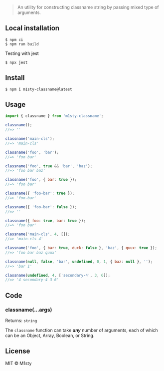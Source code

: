 > An utility for constructing classname string by passing mixed type of arguments.

## Local installation

```
$ npm ci
$ npm run build
```
Testing with jest
```
$ npx jest
```

## Install

```
$ npm i m1sty-classname@latest
```

## Usage

```js
import { classname } from 'm1sty-classname';

classname();
//=> ''

classname('main-cls');
//=> 'main-cls'

classname('foo', 'bar');
//=> 'foo bar'

classname('foo', true && 'bar', 'baz');
//=> 'foo bar baz'

classname('foo', { bar: true });
//=> 'foo bar'

classname({ 'foo-bar': true });
//=> 'foo-bar'

classname({ 'foo-bar': false });
//=> ''

classname({ foo: true, bar: true });
//=> 'foo bar'

classname('main-cls', 4, []);
//=> 'main-cls 4'

classname('foo', { bar: true, duck: false }, 'baz', { quux: true });
//=> 'foo bar baz quux'

classname(null, false, 'bar', undefined, 0, 1, { baz: null }, '');
//=> 'bar 1'

classname(undefined, 4, ['secondary-4', 3, 6]);
//=> '4 secondary-4 3 6'
```


## Code

### classname(...args)
Returns: `string`

The `classname` function can take ***any*** number of arguments, each of which can be an Object, Array, Boolean, or String.

## License

MIT © M1sty
